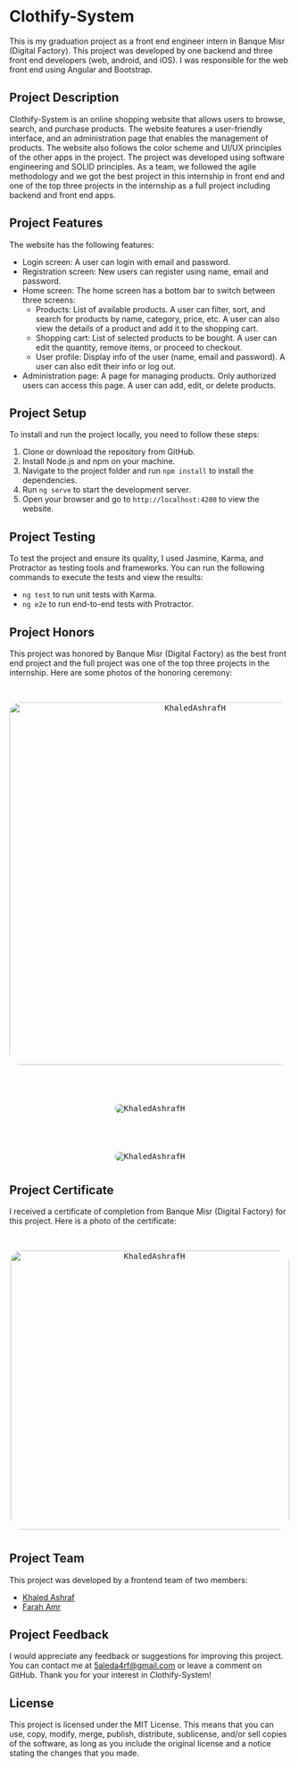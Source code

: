 # Clothify-System
This is my graduation project as a front end engineer intern in Banque Misr (Digital Factory). This project was developed by one backend and three front end developers (web, android, and iOS). I was responsible for the web front end using Angular and Bootstrap.

## Project Description
Clothify-System is an online shopping website that allows users to browse, search, and purchase products. The website features a user-friendly interface, and an administration page that enables the management of products. The website also follows the color scheme and UI/UX principles of the other apps in the project. The project was developed using software engineering and SOLID principles. As a team, we followed the agile methodology and we got the best project in this internship in front end and one of the top three projects in the internship as a full project including backend and front end apps.

## Project Features
The website has the following features:

- Login screen: A user can login with email and password.
- Registration screen: New users can register using name, email and password.
- Home screen: The home screen has a bottom bar to switch between three screens:
  - Products: List of available products. A user can filter, sort, and search for products by name, category, price, etc. A user can also view the details of a product and add it to the shopping cart.
  - Shopping cart: List of selected products to be bought. A user can edit the quantity, remove items, or proceed to checkout.
  - User profile: Display info of the user (name, email and password). A user can also edit their info or log out.
- Administration page: A page for managing products. Only authorized users can access this page. A user can add, edit, or delete products.

## Project Setup
To install and run the project locally, you need to follow these steps:

1. Clone or download the repository from GitHub.
2. Install Node.js and npm on your machine.
3. Navigate to the project folder and run `npm install` to install the dependencies.
4. Run `ng serve` to start the development server.
5. Open your browser and go to `http://localhost:4200` to view the website.

## Project Testing
To test the project and ensure its quality, I used Jasmine, Karma, and Protractor as testing tools and frameworks. You can run the following commands to execute the tests and view the results:

- `ng test` to run unit tests with Karma.
- `ng e2e` to run end-to-end tests with Protractor.


## Project Honors
This project was honored by Banque Misr (Digital Factory) as the best front end project and the full project was one of the top three projects in the internship. Here are some photos of the honoring ceremony:


<br>
<p align="center" margin="auto">
    <kbd>
<img align="center" 
            src="https://github.com/KhaledAshrafH/Clothify-System/blob/main/IMG_20220925_200914.jpg"
            alt="KhaledAshrafH"  height="650" style="border-radius: 20px;"/>
    </kbd>
  </p>
 <h1 align="center"></h1>


 <br>
<p align="center" margin="auto">
    <kbd>
<img align="center" 
            src="https://github.com/KhaledAshrafH/Clothify-System/blob/main/2Z8A3260.jpg"
            alt="KhaledAshrafH" style="border-radius: 20px;"/>
    </kbd>
  </p>
 <h1 align="center"></h1>


 <br>
<p align="center" margin="auto">
    <kbd>
<img align="center" 
            src="https://github.com/KhaledAshrafH/Clothify-System/blob/main/Untitled-8-02.png"
            alt="KhaledAshrafH"   style="border-radius: 20px;"/>
    </kbd>
  </p>
 <h1 align="center"></h1>



## Project Certificate
I received a certificate of completion from Banque Misr (Digital Factory) for this project. Here is a photo of the certificate:


 <br>
<p align="center" margin="auto">
    <kbd>
<img align="center" 
            src="https://github.com/KhaledAshrafH/Clothify-System/blob/main/1665131190316.jpeg"
            alt="KhaledAshrafH"  height="500" style="border-radius: 20px;"/>
    </kbd>
  </p>
 <h1 align="center"></h1>


## Project Team
This project was developed by a frontend team of two members:

- [Khaled Ashraf](https://github.com/KhaledAshrafH)
- [Farah Amr](https://github.com/Farah2001)



## Project Feedback
I would appreciate any feedback or suggestions for improving this project. You can contact me at 5aleda4rf@gmail.com or leave a comment on GitHub. Thank you for your interest in Clothify-System!



## License
This project is licensed under the MIT License. This means that you can use, copy, modify, merge, publish, distribute, sublicense, and/or sell copies of the software, as long as you include the original license and a notice stating the changes that you made.
